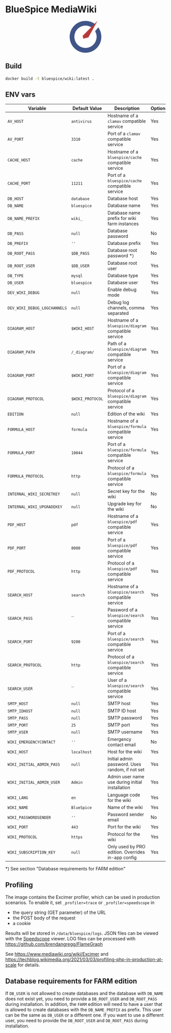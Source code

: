 # BlueSpice MediaWiki

<img style="display:block;margin:auto" src="./root-fs/var/www/html/Bluespice_Icon.svg" width="100" height="100" alt="BlueSpice MediaWiki" />

## Build

```bash
docker build -t bluespice/wiki:latest .
```

## ENV vars

| Variable                     | Default Value  | Description                                          | Optional |
|------------------------------|----------------|------------------------------------------------------|----------|
| `AV_HOST`                    | `antivirus`    | Hostname of a `clamav` compatible service            | Yes      |
| `AV_PORT`                    | `3310`         | Port of a `clamav` compatible service                | Yes      |
| `CACHE_HOST`                 | `cache`        | Hostname of a `bluespice/cache` compatible service   | Yes      |
| `CACHE_PORT`                 | `11211`        | Port of a `bluespice/cache` compatible service       | Yes      |
| `DB_HOST`                    | `database`     | Database host                                        | Yes      |
| `DB_NAME`                    | `bluespice`    | Database name                                        | Yes      |
| `DB_NAME_PREFIX`             | `wiki_`        | Database name prefix for wiki farm instances         | Yes      |
| `DB_PASS`                    | `null`         | Database password                                    | No       |
| `DB_PREFIX`                  | `''`           | Database prefix                                      | Yes      |
| `DB_ROOT_PASS`               | `$DB_PASS`     | Database root password *)                            | No       |
| `DB_ROOT_USER`               | `$DB_USER`     | Database root user                                   | Yes      |
| `DB_TYPE`                    | `mysql`        | Database type                                        | Yes      |
| `DB_USER`                    | `bluespice`    | Database user                                        | Yes      |
| `DEV_WIKI_DEBUG`             | `null`         | Enable debug mode                                    | Yes      |
| `DEV_WIKI_DEBUG_LOGCHANNELS` | `null`         | Debug log channels, comma separated                  | Yes      |
| `DIAGRAM_HOST`               | `$WIKI_HOST`   | Hostname of a `bluespice/diagram` compatible service | Yes      |
| `DIAGRAM_PATH`               | `/_diagram/`   | Path of a `bluespice/diagram` compatible service     | Yes      |
| `DIAGRAM_PORT`               | `$WIKI_PORT`   | Port of a `bluespice/diagram` compatible service     | Yes      |
| `DIAGRAM_PROTOCOL`           | `$WIKI_PROTOCOL`| Protocol of a `bluespice/diagram` compatible service| Yes      |
| `EDITION`                    | `null`         | Edition of the wiki                                  | Yes      |
| `FORMULA_HOST`               | `formula`      | Hostname of a `bluespice/formula` compatible service | Yes      |
| `FORMULA_PORT`               | `10044`        | Port of a `bluespice/formula` compatible service     | Yes      |
| `FORMULA_PROTOCOL`           | `http`         | Protocol of a `bluespice/formula` compatible service | Yes      |
| `INTERNAL_WIKI_SECRETKEY`    | `null`         | Secret key for the wiki                              | No       |
| `INTERNAL_WIKI_UPGRADEKEY`   | `null`         | Upgrade key for the wiki                             | No       |
| `PDF_HOST`                   | `pdf`          | Hostname of a `bluespice/pdf` compatible service     | Yes      |
| `PDF_PORT`                   | `8080`         | Port of a `bluespice/pdf` compatible service         | Yes      |
| `PDF_PROTOCOL`               | `http`         | Protocol of a `bluespice/pdf` compatible service     | Yes      |
| `SEARCH_HOST`                | `search`       | Hostname of a `bluespice/search` compatible service  | Yes      |
| `SEARCH_PASS`                | ``             | Password of a `bluespice/search` compatible service  | Yes      |
| `SEARCH_PORT`                | `9200`         | Port of a `bluespice/search` compatible service      | Yes      |
| `SEARCH_PROTOCOL`            | `http`         | Protocol of a `bluespice/search` compatible service  | Yes      |
| `SEARCH_USER`                | ``             | User of a `bluespice/search` compatible service      | Yes      |
| `SMTP_HOST`                  | `null`         | SMTP host                                            | Yes      |
| `SMTP_IDHOST`                | `null`         | SMTP ID host                                         | Yes      |
| `SMTP_PASS`                  | `null`         | SMTP password                                        | Yes      |
| `SMTP_PORT`                  | `25`           | SMTP port                                            | Yes      |
| `SMTP_USER`                  | `null`         | SMTP username                                        | Yes      |
| `WIKI_EMERGENCYCONTACT`      | `''`           | Emergency contact email                              | No       |
| `WIKI_HOST`                  | `localhost`    | Host for the wiki                                    | Yes      |
| `WIKI_INITIAL_ADMIN_PASS`    | `null`         | Initial admin password. Uses random, if not set      | Yes      |
| `WIKI_INITIAL_ADMIN_USER`    | `Admin`        | Admin user name use during initial installation      | Yes      |
| `WIKI_LANG`                  | `en`           | Language code for the wiki                           | Yes      |
| `WIKI_NAME`                  | `BlueSpice`    | Name of the wiki                                     | Yes      |
| `WIKI_PASSWORDSENDER`        | `''`           | Password sender email                                | No       |
| `WIKI_PORT`                  | `443`          | Port for the wiki                                    | Yes      |
| `WIKI_PROTOCOL`              | `https`        | Protocol for the wiki                                | Yes      |
| `WIKI_SUBSCRIPTION_KEY`      | `null`         | Only used by PRO edition. Overrides in-app config    | Yes      |

*) See section "Database requirements for FARM edition"

## Profiling

The image contains the Excimer profiler, which can be used in production scenarios. To enable it, set `_profiler=trace` or `_profiler=speedscope` in
- the query string (GET parameter) of the URL
- the POST body of the request
- a cookie

Results will be stored in `/data/bluespice/logs`. JSON files can be viewed with the [Speedscope](https://www.speedscope.app/) viewer. LOG files can be processed with https://github.com/brendangregg/FlameGraph

See https://www.mediawiki.org/wiki/Excimer and https://techblog.wikimedia.org/2021/03/03/profiling-php-in-production-at-scale for details.

## Database requirements for FARM edition

If `DB_USER` is not allowed to create databases and the database with `DB_NAME` does not exist yet, you need to provide a `DB_ROOT_USER` and `DB_ROOT_PASS` during installation. In addition, the `FARM` edition will need to have a user that is allowed to create databases with the `DB_NAME_PREFIX` as prefix. This user can be the same as `DB_USER` or a different one. If you want to use a different user, you need to provide the `DB_ROOT_USER` and `DB_ROOT_PASS` during installation.